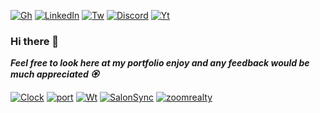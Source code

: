 [![Gh][gh-shield]][gh-url]
[![LinkedIn][linkedin-shield]][linkedin-url]
[![Tw][tw-shield]][tw-url]
[![Discord][discord-shield]][discord-url]
[![Yt][yt-shield]][yt-url] 

### Hi there 👋

***Feel free to look here at my portfolio enjoy
and any feedback would be much appreciated   🏵️***


[![Clock][clock-shield]][clock-url]
[![port][port-shield]][port-url]
[![Wt][Wt-shield]][Wt-url]
[![SalonSync][SalonSync-shield]][SalonSync-url]
[![zoomrealty][zoomrealty-shield]][zoomrealty-url]



[linkedin-shield]: https://img.shields.io/badge/--0A66C2.svg?style=for-the-badge&logo=inspire&logoColor=white
[linkedin-url]: https://linkedin.com/in/rubenjimenezavila/

[tw-shield]: https://img.shields.io/badge/--black.svg?style=for-the-badge&logo=x&logoColor=white
[tw-url]: https://x.com/Ruben_Jimenez_7

[gh-shield]: https://img.shields.io/badge/--black.svg?style=for-the-badge&logo=github&logoColor=white
[gh-url]: https://github.com/Ruben-Jim/Ruben-Jim

[yt-shield]: https://img.shields.io/badge/--FF0000.svg?style=for-the-badge&logo=youtube&logoColor=white
[yt-url]: https://www.youtube.com/channel/UC-H2SCmOw-dm6DwwYcGORAA

[discord-shield]: http://img.shields.io/badge/--5865F2.svg?style=for-the-badge&logo=discord&logoColor=white
[discord-url]: http://discordapp.com/users/RubJim#6830

[clock-shield]: https://img.shields.io/badge/-DigitalClock-red.svg?style=for-the-badge&logoColor=white
[clock-url]: https://ruben-jim.github.io/Digital-Clock/

[port-shield]: https://img.shields.io/badge/-Portfolio-darkorange.svg?style=for-the-badge&logoColor=white
[port-url]: https://ruben-jim.github.io/Portfolio2025/

[Wt-shield]: https://img.shields.io/badge/-Weather-gold.svg?style=for-the-badge&logoColor=white
[Wt-url]: https://ruben-jim.github.io/weather/

[SalonSync-shield]: http://img.shields.io/badge/-SalonSync-forestgreen.svg?style=for-the-badge&logoColor=white
[SalonSync-url]: https://github.com/Ruben-Jim/SalonSync

[zoomrealty-shield]: http://img.shields.io/badge/-ZoomRealty-cyan.svg?style=for-the-badge&logoColor=white
[zoomrealty-url]: http://ruben-jim.github.io/ZoomRealty2025-main/

[realestate-shield]: http://img.shields.io/badge/-RealEstate-blue.svg?style=for-the-badge&logoColor=white
[realestate-url]: https://ruben-jim.github.io/Real-Estate/
